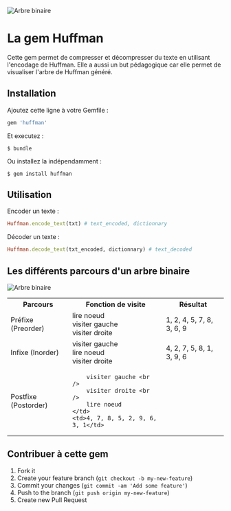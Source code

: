 ![Arbre binaire](http://www.mathworks.com/matlabcentral/fx_files/33212/1/huffman.png)


# La gem Huffman

Cette gem permet de compresser et décompresser du texte en utilisant l'encodage de Huffman.
Elle a aussi un but pédagogique car elle permet de visualiser l'arbre de Huffman généré.

## Installation

Ajoutez cette ligne à votre Gemfile :

```ruby
gem 'huffman'
```

Et executez :

    $ bundle

Ou installez la indépendamment :

    $ gem install huffman

## Utilisation


Encoder un texte :

```ruby
Huffman.encode_text(txt) # text_encoded, dictionnary
```

    
Décoder un texte :
```ruby
Huffman.decode_text(txt_encoded, dictionnary) # text_decoded
```

## Les différents parcours d'un arbre binaire 

![Arbre binaire](http://upload.wikimedia.org/wikipedia/commons/thumb/d/d0/Arbre_binaire_ordonne.svg/408px-Arbre_binaire_ordonne.svg.png)




<table>
  <tr>
    <th>Parcours</th>
    <th>Fonction de visite</th>
    <th>Résultat</th>
  </tr>
  <tr>
    <td>Préfixe (Preorder) </td>
    <td>
        lire noeud <br />
        visiter gauche <br />
        visiter droite
    </td>
    <td>1, 2, 4, 5, 7, 8, 3, 6, 9</td>
  </tr>
  <tr>
    <td>Infixe (Inorder) </td>
    <td>
        visiter gauche <br />
        lire noeud <br />
        visiter droite
    </td>
    <td>4, 2, 7, 5, 8, 1, 3, 9, 6</td>
  </tr>
    <tr>
    <td>Postfixe (Postorder) </td>
    <td>
        
        visiter gauche <br />
        visiter droite <br />
        lire noeud 
    </td>
    <td>4, 7, 8, 5, 2, 9, 6, 3, 1</td>
  </tr>
</table>


## Contribuer à cette gem

1. Fork it
2. Create your feature branch (`git checkout -b my-new-feature`)
3. Commit your changes (`git commit -am 'Add some feature'`)
4. Push to the branch (`git push origin my-new-feature`)
5. Create new Pull Request

